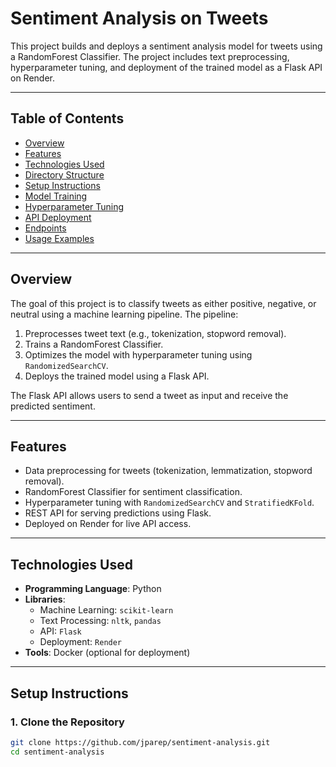 # **Sentiment Analysis on Tweets**

This project builds and deploys a sentiment analysis model for tweets using a RandomForest Classifier. The project includes text preprocessing, hyperparameter tuning, and deployment of the trained model as a Flask API on Render.

---

## **Table of Contents**
- [Overview](#overview)
- [Features](#features)
- [Technologies Used](#technologies-used)
- [Directory Structure](#directory-structure)
- [Setup Instructions](#setup-instructions)
- [Model Training](#model-training)
- [Hyperparameter Tuning](#hyperparameter-tuning)
- [API Deployment](#api-deployment)
- [Endpoints](#endpoints)
- [Usage Examples](#usage-examples)

---

## **Overview**

The goal of this project is to classify tweets as either positive, negative, or neutral using a machine learning pipeline. The pipeline:
1. Preprocesses tweet text (e.g., tokenization, stopword removal).
2. Trains a RandomForest Classifier.
3. Optimizes the model with hyperparameter tuning using `RandomizedSearchCV`.
4. Deploys the trained model using a Flask API.

The Flask API allows users to send a tweet as input and receive the predicted sentiment.

---

## **Features**
- Data preprocessing for tweets (tokenization, lemmatization, stopword removal).
- RandomForest Classifier for sentiment classification.
- Hyperparameter tuning with `RandomizedSearchCV` and `StratifiedKFold`.
- REST API for serving predictions using Flask.
- Deployed on Render for live API access.

---

## **Technologies Used**
- **Programming Language**: Python
- **Libraries**: 
  - Machine Learning: `scikit-learn`
  - Text Processing: `nltk`, `pandas`
  - API: `Flask`
  - Deployment: `Render`
- **Tools**: Docker (optional for deployment)

---
## **Setup Instructions**

### **1. Clone the Repository**
```bash
git clone https://github.com/jparep/sentiment-analysis.git
cd sentiment-analysis
```